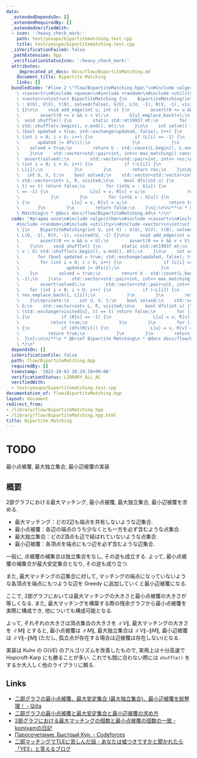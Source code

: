 ```yaml
---
data:
  _extendedDependsOn: []
  _extendedRequiredBy: []
  _extendedVerifiedWith:
  - icon: ':heavy_check_mark:'
    path: test/yosupo/bipartitematching.test.cpp
    title: test/yosupo/bipartitematching.test.cpp
  _isVerificationFailed: false
  _pathExtension: hpp
  _verificationStatusIcon: ':heavy_check_mark:'
  attributes:
    _deprecated_at_docs: docs/flow/BipartiteMatching.md
    document_title: Bipartite Matching
    links: []
  bundledCode: "#line 2 \"flow/BipartiteMatching.hpp\"\n#include <algorithm>\n#include\
    \ <cassert>\n#include <queue>\n#include <random>\n#include <utility>\n#include\
    \ <vector>\n\nstruct BipartiteMatching {\n    BipartiteMatching(int U, int V)\
    \ : U(U), V(V), t(0), solved(false), G(U), L(U, -1), R(V, -1), visited(U, -1)\
    \ {}\n\n    void add_edge(int u, int v) {\n        assert(0 <= u && u < U);\n\
    \        assert(0 <= v && v < V);\n        G[u].emplace_back(v);\n    }\n\n  \
    \  void shuffle() {\n        static std::mt19937 mt;\n        for (auto& v : G)\
    \ std::shuffle(v.begin(), v.end(), mt);\n    }\n\n    int solve() {\n        for\
    \ (bool updated = true; std::exchange(updated, false); t++) {\n            for\
    \ (int i = 0; i < U; i++) {\n                if (L[i] == -1) {\n             \
    \       updated |= dfs(i);\n                }\n            }\n        }\n    \
    \    solved = true;\n        return U - std::count(L.begin(), L.end(), -1);\n\
    \    }\n\n    std::vector<std::pair<int, int>> max_matching() const {\n      \
    \  assert(solved);\n        std::vector<std::pair<int, int>> res;\n        for\
    \ (int i = 0; i < U; i++) {\n            if (~L[i]) {\n                res.emplace_back(i,\
    \ L[i]);\n            }\n        }\n        return res;\n    }\n\nprivate:\n \
    \   int U, V, t;\n    bool solved;\n    std::vector<std::vector<int>> G;\n   \
    \ std::vector<int> L, R, visited;\n\n    bool dfs(int u) {\n        if (std::exchange(visited[u],\
    \ t) == t) return false;\n        for (int& v : G[u]) {\n            if (R[v]\
    \ == -1) {\n                L[u] = v, R[v] = u;\n                return true;\n\
    \            }\n        }\n        for (int& v : G[u]) {\n            if (dfs(R[v]))\
    \ {\n                L[u] = v, R[v] = u;\n                return true;\n     \
    \       }\n        }\n        return false;\n    }\n};\n\n/**\n * @brief Bipartite\
    \ Matching\n * @docs docs/flow/BipartiteMatching.md\n */\n"
  code: "#pragma once\n#include <algorithm>\n#include <cassert>\n#include <queue>\n\
    #include <random>\n#include <utility>\n#include <vector>\n\nstruct BipartiteMatching\
    \ {\n    BipartiteMatching(int U, int V) : U(U), V(V), t(0), solved(false), G(U),\
    \ L(U, -1), R(V, -1), visited(U, -1) {}\n\n    void add_edge(int u, int v) {\n\
    \        assert(0 <= u && u < U);\n        assert(0 <= v && v < V);\n        G[u].emplace_back(v);\n\
    \    }\n\n    void shuffle() {\n        static std::mt19937 mt;\n        for (auto&\
    \ v : G) std::shuffle(v.begin(), v.end(), mt);\n    }\n\n    int solve() {\n \
    \       for (bool updated = true; std::exchange(updated, false); t++) {\n    \
    \        for (int i = 0; i < U; i++) {\n                if (L[i] == -1) {\n  \
    \                  updated |= dfs(i);\n                }\n            }\n    \
    \    }\n        solved = true;\n        return U - std::count(L.begin(), L.end(),\
    \ -1);\n    }\n\n    std::vector<std::pair<int, int>> max_matching() const {\n\
    \        assert(solved);\n        std::vector<std::pair<int, int>> res;\n    \
    \    for (int i = 0; i < U; i++) {\n            if (~L[i]) {\n               \
    \ res.emplace_back(i, L[i]);\n            }\n        }\n        return res;\n\
    \    }\n\nprivate:\n    int U, V, t;\n    bool solved;\n    std::vector<std::vector<int>>\
    \ G;\n    std::vector<int> L, R, visited;\n\n    bool dfs(int u) {\n        if\
    \ (std::exchange(visited[u], t) == t) return false;\n        for (int& v : G[u])\
    \ {\n            if (R[v] == -1) {\n                L[u] = v, R[v] = u;\n    \
    \            return true;\n            }\n        }\n        for (int& v : G[u])\
    \ {\n            if (dfs(R[v])) {\n                L[u] = v, R[v] = u;\n     \
    \           return true;\n            }\n        }\n        return false;\n  \
    \  }\n};\n\n/**\n * @brief Bipartite Matching\n * @docs docs/flow/BipartiteMatching.md\n\
    \ */\n"
  dependsOn: []
  isVerificationFile: false
  path: flow/BipartiteMatching.hpp
  requiredBy: []
  timestamp: '2021-10-03 20:29:18+09:00'
  verificationStatus: LIBRARY_ALL_AC
  verifiedWith:
  - test/yosupo/bipartitematching.test.cpp
documentation_of: flow/BipartiteMatching.hpp
layout: document
redirect_from:
- /library/flow/BipartiteMatching.hpp
- /library/flow/BipartiteMatching.hpp.html
title: Bipartite Matching
---
```

# TODO
最小点被覆, 最大独立集合, 最小辺被覆の実装

## 概要
2部グラフにおける最大マッチング, 最小点被覆, 最大独立集合, 最小辺被覆を求める.
- 最大マッチング：どの2辺も端点を共有しないような辺集合.
- 最小点被覆：各辺の端点のうち少なくとも一方を必ず含むような点集合.
- 最大独立集合：どの2頂点も辺で結ばれていないような点集合.
- 最小辺被覆：各頂点を端点にもつ辺を必ず含むような辺集合.

一般に, 点被覆の補集合は独立集合をなし, その逆も成立する. よって, 最小点被覆の補集合が最大安定集合となり, その逆も成り立つ.

また, 最大マッチングの辺集合に対して, マッチングの端点になっていないような各頂点を端点にもつような辺を Greedy に追加していくと最小辺被覆になる.

ここで, 2部グラフにおいては最大マッチングの大きさと最小点被覆の大きさが等しくなる. また, 最大マッチングを構築する際の残余グラフから最小点被覆を実際に構成でき, 他についても構成可能となる.

よって, それぞれの大きさは頂点集合の大きさを $\|V\|$, 最大マッチングの大きさを $\|M\|$ とすると, 最小点被覆は $\|M\|$, 最大独立集合は $\|V\|-\|M\|$, 最小辺被覆は $\|V\|-\|M\|$ (ただし, 孤立点が存在する場合は辺被覆は存在しない)となる.

実装は Kuhn の $O(VE)$ のアルゴリズムを改善したもので, 実用上は十分高速で Hopcroft-Karp にも勝ることが多い. これでも間に合わない際には `shuffle()` をするか大人しく他のライブラリに頼る.

## Links
- [二部グラフの最小点被覆、最大安定集合 (最大独立集合)、最小辺被覆を総整理！ - Qiita](https://qiita.com/drken/items/7f98315b56c95a6181a4)
- [二部グラフの最小点被覆と最大安定集合と最小辺被覆の求め方](https://www.slideshare.net/drken1215/ss-86894312)
- [2部グラフにおける最大マッチングの個数と最小点被覆の個数の一致 - komiyamの日記](https://komiyam.hatenadiary.org/entry/20110208/1297112982)
- [Паросочетание. Быстрый Кун. - Codeforces](https://codeforces.com/blog/entry/17023)
- [二部マッチングでTLEに苦しんだ話 - あなたは嘘つきですかと聞かれたら「YES」と答えるブログ](https://snuke.hatenablog.com/entry/2019/05/07/013609)
